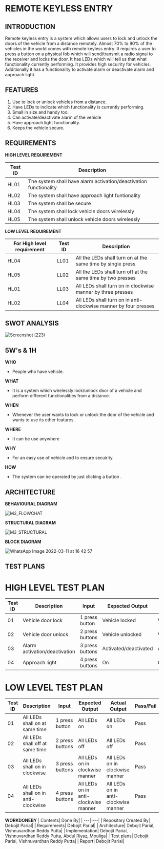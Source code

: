 **REMOTE KEYLESS ENTRY** 
====================

**INTRODUCTION**
--
Remote keyless entry is a system which allows users to lock and unlock the doors of the vehicle from a distance remotely. Almost 70% to 80% of the vehicles in the world comes with remote keyless entry. It requires a user to press a button on a physical fob which will send/transmit a radio signal to the receiver and locks the door. It has LEDs which will tell us that what functionality currently performing. It provides high secuirity for vehicles. Additionally it has a functionality to activate alarm or deactivate alarm and approach light.  

**FEATURES**
--

1) Use to lock or unlock vehicles from  a distance.
2) Have LEDs to indicate which functionality is currently performing.
3) Small in size and handy too.
4) Can activate/deactivate alarm of the vehicle
5) Have approach light functionality.
6) Keeps the vehicle secure.

**REQUIREMENTS**
--

**HIGH LEVEL REQUIREMENT**

|Test ID  |    Description  |  
-------------|-----------------------------------
|HL01     |    The system shall have alarm activation/deactivation functionality | 
|HL02     |    The system shall have approach light funtionality       |
|HL03     |    The system shall be secure   |
|HL04     |    The system shall lock vehicle doors wirelessly  |
|HL05     |    The system shall unlock vehicle doors wirelessly |

**LOW LEVEL REQUIREMENT**

|For High level requirement|Test ID| Description                                                     | 
---------------------------|-------|------------------------------------------------------------------
|HL04                      |LL01   | All the LEDs shall turn on at the same time by single press     |
|HL05                      |LL02   | All the LEDs shall turn off at the same time by two presses     |
|HL01                      |LL03   | All LEDs shall turn on in clockwise manner by three presses     |
|HL02                      |LL04   | All LEDs shall turn on in anti-clockwise manner by four presses |

**SWOT ANALYSIS**
--



![Screenshot (223)](https://user-images.githubusercontent.com/99093515/158006576-83df36cd-b496-4aee-9c9d-5c76b0b22f24.png)


**5W's & 1H**
--

**WHO**

- People who have vehicle. 
 
**WHAT**
 
- It is a system which wirelessly lock/unlock door of a vehicle and perform different functionalities from a distance.
 
**WHEN**
 
- Whenever the user wants to lock or unlock the door of the vehicle and wants to use its other features.
 
 **WHERE**
 
 - It can be use anywhere

**WHY**

- For an easy use of vehicle and to ensure secuirity.

**HOW**

- The system can be operated by just clicking a button .

**ARCHITECTURE**
--
**BEHAVIOURAL DIAGRAM**

![M3_FLOWCHAT](https://user-images.githubusercontent.com/98827063/157807800-fe91f304-c0bd-4f5d-9d4f-80b07c78daee.jpg)



**STRUCTURAL DIAGRAM**

![M3_STRUCTURAL](https://user-images.githubusercontent.com/98827063/157811589-a95b4b59-e077-456e-8e43-3ef75b26a0c3.jpg)



**BLOCK DIAGRAM**

![WhatsApp Image 2022-03-11 at 16 42 57](https://user-images.githubusercontent.com/98827063/157934025-405fe9fc-67d3-4f5b-ae42-313ea34c263b.jpeg)



**TEST PLANS**
---

**HIGH LEVEL TEST PLAN**
======

|Test ID  |Description                        | Input             |Expected Output         |Actual Output          |Pass/Fail |
--------------------                          |---------------    |------------------      |---------------        |----------|-----------
|   01    | Vehicle door lock                 | 1 press button    | Vehicle locked         | Vehicle locked        | Pass     |
|   02    | Vehicle door unlock               | 2 press buttons   | Vehicle unlocked       | Vehicle unlocked      | Pass     |
|   03    | Alarm activation/deactivation     | 3 press buttons   | Activated/deactivated  | Activated/deactivated | Pass     |
|   04    | Approach light                    | 4 press buttons   | On                     | On                    | Pass     |


**LOW LEVEL TEST PLAN** 
====

|Test ID  |Description                                  | Input            |Expected Output                       |Actual Output                         |Pass/Fail |
--------------------                                    |---------------   |------------------                    |---------------                       |--------- |-
|   01    | All LEDs shall on at same time              | 1 press button   | All LEDs on                          | All LEDs on                          | Pass     |
|   02    | All LEDs shall off at same time             | 2 press buttons  | All LEDs off                         | All LEDs off                         | Pass     |
|   03    | All LEDs shall on in clockwise              | 3 press buttons  | All LEDs on in clockwise manner      | All LEDs on in clockwise manner      | Pass     |
|   04    | All LEDs shall on in anti-clockwise         | 4 press buttons  | All LEDs on in anti-clockwise manner | All LEDs on in anti-clockwise manner | Pass     |


**WORKDONEBY**
| Contents| Done By|
| ---| ---|
| Repositary Created By| Debojit Parial|
| Requirements| Debojit Parial|
| Architecture| Debojit Parial, Vishnuvardhan Reddy Putta|
| Implementation| Debojit Parial, Vishnuvardhan Reddy Putta, Abdul Riyaz, Mouliga|
| Test plans| Debojit Parial, Vishnuvardhan Reddy Putta|
| Report| Debojit Parial|
